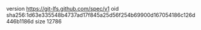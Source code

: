 version https://git-lfs.github.com/spec/v1
oid sha256:1d63e335548b4737ad17f845a25d56f254b69900d167054186c126d446b1186d
size 12786
